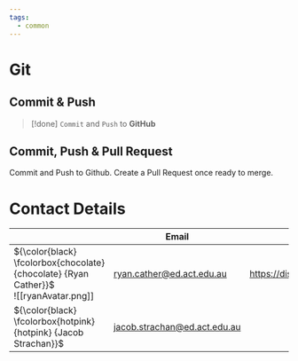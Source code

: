 ```yaml
---
tags:
  - common
---
```

# Git

## Commit & Push

> [!done] `Commit` and `Push` to **GitHub**

## Commit, Push & Pull Request

Commit and Push to Github. Create a Pull Request once ready to merge.

# Contact Details

|                                                                                         | Email                                                                                                     | Discord                    |
| --------------------------------------------------------------------------------------- | --------------------------------------------------------------------------------------------------------- | -------------------------- |
| ${\color{black} \fcolorbox{chocolate}{chocolate} {Ryan Cather}}$<br>![[ryanAvatar.png]] | ryan.cather@ed.act.edu.au                                                                                 | https://discord.gg/R9a6msU |
| ${\color{black} \fcolorbox{hotpink}{hotpink} {Jacob Strachan}}$                         | [jacob.strachan@ed.act.edu.au](mailto:jacob.strachan@ed.act.edu.au "mailto:jacob.strachan@ed.act.edu.au") |                            |

